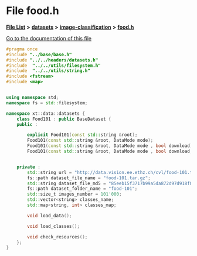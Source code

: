 

# File food.h

[**File List**](files.md) **>** [**datasets**](dir_29ff4802398ba4a572b958e731c7adb4.md) **>** [**image-classification**](dir_9d21d6f83a70094db43fe94b096ae893.md) **>** [**food.h**](food_8h.md)

[Go to the documentation of this file](food_8h.md)


```C++
#pragma once
#include "../base/base.h"
#include "../../headers/datasets.h"
#include  "../../utils/filesystem.h"
#include  "../../utils/string.h"
#include <fstream>
#include <map>


using namespace std;
namespace fs = std::filesystem;

namespace xt::data::datasets {
    class Food101 : public BaseDataset {
    public :

        explicit Food101(const std::string &root);
        Food101(const std::string &root, DataMode mode);
        Food101(const std::string &root, DataMode mode , bool download);
        Food101(const std::string &root, DataMode mode , bool download, vector<std::function<torch::Tensor(torch::Tensor)>> transforms);


    private :
        std::string url = "http://data.vision.ee.ethz.ch/cvl/food-101.tar.gz";
        fs::path dataset_file_name = "food-101.tar.gz";
        std::string dataset_file_md5 = "85eeb15f3717b99a5da872d97d918f87";
        fs::path dataset_folder_name = "food-101";
        std::size_t images_number = 101'000;
        std::vector<string> classes_name;
        std::map<string, int> classes_map;

        void load_data();

        void load_classes();

        void check_resources();
    };
}
```


